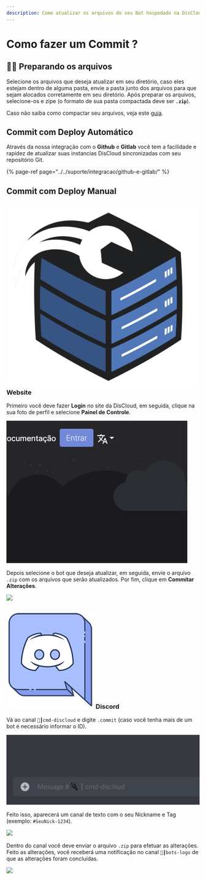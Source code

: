 ```yaml
---
description: Como atualizar os arquivos do seu Bot hospedado na DisCloud
---
```


# Como fazer um Commit ?

## 👨🔬 Preparando os arquivos

Selecione os arquivos que deseja atualizar em seu diretório, caso eles estejam dentro de alguma pasta, envie a pasta junto dos arquivos para que sejam alocados corretamente em seu diretório. Após preparar os arquivos, selecione-os e zipe \(o formato de sua pasta compactada deve ser **`.zip`**\).

Caso não saiba como compactar seu arquivos, veja este [guia](https://docs.discloudbot.com/faq/como-compactar-zipar-os-meus-arquivos).

## Commit com Deploy Automático

Através da nossa integração com o **Github** e **Gitlab** você tem a facilidade e rapidez de atualizar suas instancias DisCloud sincronizadas com seu repositório Git. 

{% page-ref page="../../suporte/integracao/github-e-gitlab/" %}

## Commit com Deploy Manual

### ![](../../.gitbook/assets/discloudlogo.png) Website

Primeiro você deve fazer **Login** no site da DisCloud, em seguida, clique na sua foto de perfil e selecione **Painel de Controle**. 

![](../../.gitbook/assets/bx3ukaf-imgur.gif)

Depois selecione o bot que deseja atualizar, em seguida, envie o arquivo `.zip` com os arquivos que serão atualizados. Por fim, clique em **Commitar Alterações**.

![](https://i.imgur.com/A07VjIP.png)

### ![](../../.gitbook/assets/discordlogo1.png) Discord

Vá ao canal `🔌┃cmd-discloud` e digite `.commit` \(caso você tenha mais de um bot é necessário informar o ID\).

![](../../.gitbook/assets/foc5si4-imgur.gif)

Feito isso, aparecerá um canal de texto com o seu Nickname e Tag \(exemplo: `#SeuNick-1234`\). 

![](https://i.imgur.com/W8f4Iu4.png)

Dentro do canal você deve enviar o arquivo `.zip` para efetuar as alterações. Feito as alterações, você receberá uma notificação no canal `🤖┃bots-logs` de que as alterações foram concluídas.

![](https://i.imgur.com/vKs6z17.png)

